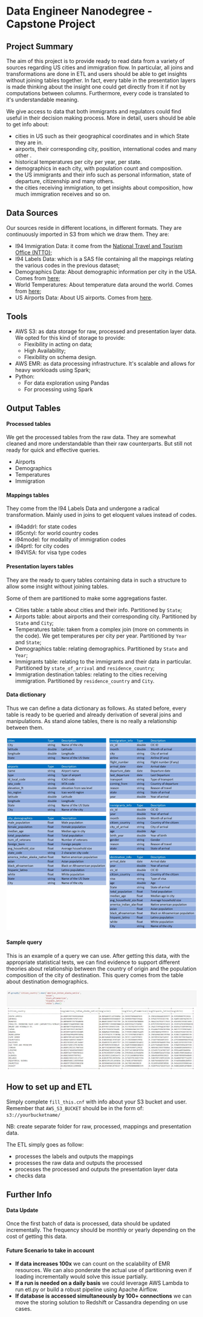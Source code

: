# Data Engineer Nanodegree - Capstone Project

## Project Summary

The aim of this project is to provide ready to read data from a variety of sources regarding US cities and immigration flow. In particular, all joins and transformations are done in ETL and users should be able to get insights without joining tables together. In fact, every table in the presentation layers is made thinking about the insight one could get directly from it if not by computations between columns. Furthermore, every code is translated to it's understandable meaning.

We give access to data that both immigrants and regulators could find useful in their decision making process. More in detail, users should be able to get info about:

- cities in US such as their geographical coordinates and in which State they are in. 
- airports, their corresponding city, position, international codes and many other .
- historical temperatures per city per year, per state. 
- demographics in each city, with population count and composition.
- the US immigrants and their info such as personal information, state of departure, citizenship and many others.
- the cities receiving immigration, to get insights about composition, how much immigration receives and so on. 



## Data Sources

Our sources reside in different locations, in different formats. They are continuously imported in S3 from which we draw them. They are:

- I94 Immigration Data: it come from the [National Travel and Tourism Office (NTTO)](https://www.trade.gov/national-travel-and-tourism-office);
- I94 Labels Data: which is a SAS file containing all the mappings relating the various codes in the previous dataset;
- Demographics Data: About demographic information per city in the USA. Comes from [here](https://public.opendatasoft.com/explore/dataset/us-cities-demographics/export/);
- World Temperatures: About temperature data around the world. Comes from [here](https://www.kaggle.com/berkeleyearth/climate-change-earth-surface-temperature-data);
- US Airports Data: About US airports. Comes from [here](https://datahub.io/core/airport-codes#data).



## Tools

- AWS S3: as data storage for raw, processed and presentation layer data. We opted for this kind of storage to provide:
  - Flexibility in acting on data;
  - High Availability;
  - Flexibility on schema design.
- AWS EMR: as data processing infrastructure. It's scalable and allows for heavy workloads using Spark;
- Python:
  - For data exploration using Pandas 
  - For processing using Spark



## Output Tables

#### Processed tables 

We get the processed tables from the raw data. They are somewhat cleaned and more understandable than their raw counterparts. But still not ready for quick and effective queries. 

- Airports
- Demographics
- Temperatures
- Immigration



#### Mappings tables

They come from the I94 Labels Data and undergone a radical transformation. Mainly used in joins to get eloquent values instead of codes.

- i94addrl: for state codes
- i95cntyl: for world country codes
- i94model: for modality of immigration codes
- i94prtl: for city codes
- I94VISA: for visa type codes



#### Presentation layers tables

They are the ready to query tables containing data in such a structure to allow some insight without joining tables.

Some of them are partitioned to make some aggregations faster. 

- Cities table: a table about cities and their info. Partitioned by `State`;
- Airports table: about airports and their corresponding city. Partitioned by `State` and `City`;
- Temperatures table: taken from a complex join (more on comments in the code). We get temperatures per city per year. Partitioned by `Year` and `State`;
- Demographics table: relating demographics. Partitioned by `State` and `Year`;
- Immigrants table: relating to the immigrants and their data in particular. Partitioned by `state_of_arrival` and `residence_country`;
- Immigration destination tables: relating to the cities receiving immigration. Partitioned by `residence_country` and `City`.



#### Data dictionary

Thus we can define a data dictionary as follows. As stated before, every table is ready to be queried and already derivation of several joins and manipulations. As stand alone tables, there is no really a relationship between them.

![data_dictionary](data_dictionary.jpg)





#### Sample query

This is an example of a query we can use. After getting this data, with the appropriate statistical tests, we can find evidence to support different theories about relationship between the country of origin and the population composition of the city of destination. This query comes from the table about destination demographics.

![sample_query](sample_query.jpg)



## How to set up and ETL

Simply complete `fill_this.cnf` with info about your S3 bucket and user. Remember that `AWS_S3_BUCKET` should be in the form of: `s3://yourbucketname/`

NB: create separate folder for raw, processed, mappings and presentation data. 



The ETL simply goes as follow:

- processes the labels and outputs the mappings
- processes the raw data and outputs the processed
- processes the processed and outputs the presentation layer data
- checks data



## Further Info

#### Data Update

Once the first batch of data is processed, data should be updated incrementally. The frequency should be monthly or yearly depending on the cost of getting this data.



#### Future Scenario to take in account

- **If data increases 100x** we can count on the scalability of EMR resources. We can also ponderate the actual use of partitioning even if loading incrementally would solve this issue partially.
- **If a run is needed on a daily basis** we could leverage AWS Lambda to run etl.py or build a robust pipeline using Apache Airflow.
- **If database is accessed simultaneously by 100+ connections** we can move the storing solution to Redshift or Cassandra depending on use cases. 










